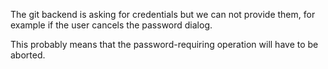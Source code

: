The git backend is asking for credentials but we can not provide them, for example if the user cancels the password dialog. 

This probably means that the password-requiring operation will have to be aborted.